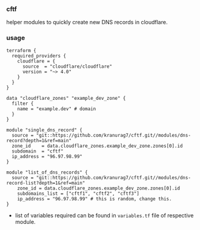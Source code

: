 ### cftf
helper modules to quickly create new DNS records in cloudflare. 

### usage 
```hcl
terraform {
  required_providers {
    cloudflare = {
      source  = "cloudflare/cloudflare"
      version = "~> 4.0"
    }
  }
}

data "cloudflare_zones" "example_dev_zone" {
  filter {
    name = "example.dev" # domain
  }
}

module "single_dns_record" {
  source = "git::https://github.com/kranurag7/cftf.git//modules/dns-record?depth=1&ref=main"
  zone_id    = data.cloudflare_zones.example_dev_zone.zones[0].id
  subdomain  = "cftf"
  ip_address = "96.97.98.99"
}

module "list_of_dns_records" {
  source = "git::https://github.com/kranurag7/cftf.git//modules/dns-record-list?depth=1&ref=main"
    zone_id = data.cloudflare_zones.example_dev_zone.zones[0].id
    subdomains_list = ["cftf1", "cftf2", "cftf3"]
    ip_address = "96.97.98.99" # this is random, change this.
}
```

- list of variables required can be found in `variables.tf` file of respective module.
